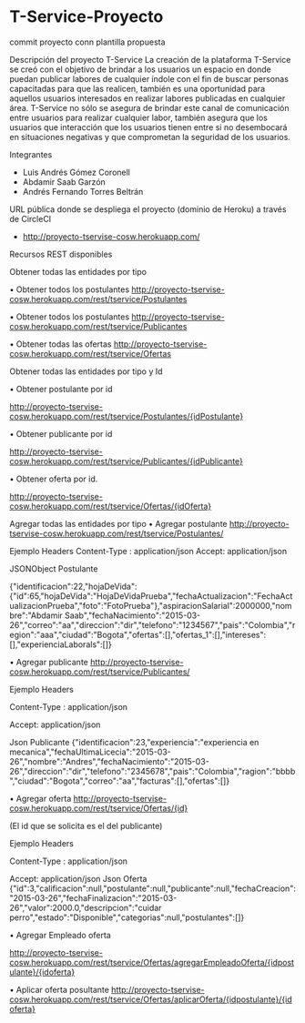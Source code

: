 # T-Service-Proyecto
commit proyecto conn plantilla propuesta

Descripción del proyecto
T-Service
La creación de la plataforma T-Service se creó con el objetivo de brindar a los usuarios un espacio en donde puedan publicar labores de cualquier índole con el fin de buscar personas capacitadas para que las realicen, también es una oportunidad para aquellos usuarios interesados en realizar labores publicadas en cualquier área. T-Service no sólo se asegura de brindar este canal de comunicación entre usuarios para realizar cualquier labor, también asegura que los usuarios que interacción que los usuarios tienen entre si no desembocará en situaciones negativas y que comprometan la seguridad de los usuarios. 

Integrantes
-	Luis Andrés Gómez Coronell
-	Abdamir Saab Garzón
-	Andrés Fernando Torres Beltrán

URL pública donde se despliega el proyecto (dominio de Heroku) a través de CircleCI
-	http://proyecto-tservise-cosw.herokuapp.com/

Recursos REST disponibles

Obtener todas las entidades por tipo

•	Obtener todos los postulantes
	http://proyecto-tservise-cosw.herokuapp.com/rest/tservice/Postulantes

•	Obtener todos los postulantes
	http://proyecto-tservise-cosw.herokuapp.com/rest/tservice/Publicantes

•	Obtener todas las ofertas
	http://proyecto-tservise-cosw.herokuapp.com/rest/tservice/Ofertas

Obtener todas las entidades por tipo y Id

•	Obtener postulante por id

http://proyecto-tservise-cosw.herokuapp.com/rest/tservice/Postulantes/{idPostulante}


•	Obtener publicante por id

http://proyecto-tservise-cosw.herokuapp.com/rest/tservice/Publicantes/{idPublicante}

•	Obtener oferta por id.

http://proyecto-tservise-cosw.herokuapp.com/rest/tservice/Ofertas/{idOferta}



Agregar todas las entidades por tipo
•	Agregar postulante
http://proyecto-tservise-cosw.herokuapp.com/rest/tservice/Postulantes/
 
Ejemplo
Headers
Content-Type : application/json‏
  	Accept: application/json‏

JSONObject Postulante

{"identificacion":22,"hojaDeVida":{"id":65,"hojaDeVida":"HojaDeVidaPrueba","fechaActualizacion":"FechaActualizacionPrueba","foto":"FotoPrueba"},"aspiracionSalarial":2000000,"nombre":"Abdamir Saab","fechaNacimiento":"2015-03-26","correo":"aa","direccion":"dir","telefono":"1234567","pais":"Colombia","region":"aaa","ciudad":"Bogota","ofertas":[],"ofertas_1":[],"intereses":[],"experienciaLaborals":[]}

•	Agregar publicante
http://proyecto-tservise-cosw.herokuapp.com/rest/tservice/Publicantes/

Ejemplo
Headers

Content-Type : application/json‏

Accept: application/json‏

Json Publicante
{"identificacion":23,"experiencia":"experiencia en mecanica","fechaUltimaLicecia":"2015-03-26","nombre":"Andres","fechaNacimiento":"2015-03-26","direccion":"dir","telefono":"2345678","pais":"Colombia","ragion":"bbbb","ciudad":"Bogota","correo":"aa","facturas":[],"ofertas":[]}

•	Agregar oferta
http://proyecto-tservise-cosw.herokuapp.com/rest/tservice/Ofertas/{id} 

(El id que se solicita es el del publicante)

Ejemplo
Headers

Content-Type : application/json‏

Accept: application/json‏
Json Oferta
{"id":3,"calificacion":null,"postulante":null,"publicante":null,"fechaCreacion":"2015-03-26","fechaFinalizacion":"2015-03-26","valor":2000.0,"descripcion":"cuidar perro","estado":"Disponible","categorias":null,"postulantes":[]}


•	Agregar Empleado oferta

http://proyecto-tservise-cosw.herokuapp.com/rest/tservice/Ofertas/agregarEmpleadoOferta/{idpostulante}/{idoferta}

•	Aplicar oferta posultante
http://proyecto-tservise-cosw.herokuapp.com/rest/tservice/Ofertas/aplicarOferta/{idpostulante}/{idoferta}






